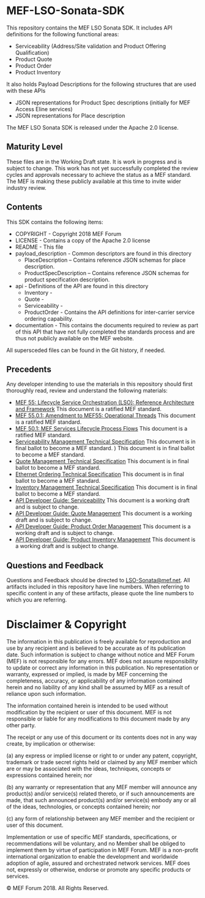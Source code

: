 # MEF-LSO-Sonata-SDK

This repository contains the MEF LSO Sonata SDK. It includes API definitions for the following functional areas:

*  Serviceability (Address/Site validation and Product Offering Qualification)
*  Product Quote
*  Product Order
*  Product Inventory

It also holds Payload Descriptions for the following structures that are used with these APIs
*  JSON representations for Product Spec descriptions (initially for MEF Access Eline services)
*  JSON representations for Place description

The MEF LSO Sonata SDK is released under the Apache 2.0 license.

## Maturity Level
These files are in the Working Draft state.  It is work in progress and is subject to change.  This work has not yet successfully completed the review cycles and approvals necessary to achieve the status as a MEF standard.  The MEF is making these publicly available at this time to invite wider industry review.

## Contents

This SDK contains the following items:

*	COPYRIGHT - Copyright 2018 MEF Forum
*	LICENSE - Contains a copy of the Apache 2.0 license
*  README - This file
*  payload_description - Common descriptors are found in this directory
	*  PlaceDescription – Contains reference JSON schemas for place description.
	*  ProductSpecDescription – Contains reference JSON schemas for product specification description.
*  api - Definitions of the API are found in this directory
	*  Inventory -
	*  Quote -
	*  Serviceability - 
	*  ProductOrder - Contains the API definitions for inter-carrier service ordering capability.
*  documentation - This contains the documents required to review as part of this API that have not fully completed the standards process and are thus not publicly available on the MEF website.

All supersceded files can be found in the Git history, if needed.


## Precedents
Any developer intending to use the materials in this repository should first thoroughly read, review and understand the following materials:
*  [MEF 55: Lifecycle Service Orchestration (LSO): Reference Architecture and Framework](https://www.mef.net/resources/technical-specifications/download?id=44&fileid=file1) This document is a ratified MEF standard.
*  [MEF 55.0.1: Amendment to MEF55: Operational Threads](https://www.mef.net/resources/technical-specifications/download?id=99&fileid=file1) This document is a ratified MEF standard.
*  [MEF 50.1: MEF Services Lifecycle Process Flows](https://www.mef.net/resources/technical-specifications/download?id=96&fileid=file1) This document is a ratified MEF standard.
*  [Serviceability Management Technical Specification](https://github.com/MEF-GIT/MEF-LSO-Sonata-SDK/blob/working-draft/documentation/Serviceability%20Technical%20Specification.pdf) This document is in final ballot to become a MEF standard.
) This document is in final ballot to become a MEF standard.
*  [Quote Management Technical Specification](https://wiki.mef.net/download/attachments/75990189/Quote%20Technical%20Specification.docx?api=v2) This document is in final ballot to become a MEF standard.
*  [Ethernet Ordering Technical Specification](https://wiki.mef.net/download/attachments/82222506/L67002_001_MEF57.1_LB_Kaplan.pdf?version=1&modificationDate=1537985603000&api=v2) This document is in final ballot to become a MEF standard.
*  [Inventory Management Technical Specification](https://wiki.mef.net/download/attachments/75990189/Product%20Inventory%20Technical%20Specification.docx?api=v2) This document is in final ballot to become a MEF standard.
*  [API Developer Guide: Serviceability](https://wiki.mef.net/download/attachments/75990189/Serviceability%20API%20Developer%20Guide.docx?api=v2) This document is a working draft and is subject to change.
*  [API Developer Guide: Quote Management](https://wiki.mef.net/download/attachments/75990189/Quote%20%20API%20Developer%20Guide.docx?api=v2) This document is a working draft and is subject to change.
*  [API Developer Guide: Product Order Management](https://wiki.mef.net/download/attachments/75990189/Product%20Ordering%20API%20Developer%20%20Guide.docx?api=v2) This document is a working draft and is subject to change.
*  [API Developer Guide: Product Inventory Management](https://wiki.mef.net/download/attachments/75990189/Product%20Inventory%20Technical%20Specification.docx?api=v2) This document is a working draft and is subject to change.

## Questions and Feedback
Questions and Feedback should be directed to LSO-Sonata@mef.net.  All artifacts included in this repository have line numbers.  When referring to specific content in any of these artifacts, please quote the line numbers to which you are referring.

# Disclaimer & Copyright

The information in this publication is freely available for reproduction and use by any recipient and is believed to be accurate as of its publication date. Such information is subject to change without notice and MEF Forum (MEF) is not responsible for any errors. MEF does not assume responsibility to update or correct any information in this publication. No representation or warranty, expressed or implied, is made by MEF concerning the completeness, accuracy, or applicability of any information contained herein and no liability of any kind shall be assumed by MEF as a result of reliance upon such information.

The information contained herein is intended to be used without modification by the recipient or user of this document. MEF is not responsible or liable for any modifications to this document made by any other party.

The receipt or any use of this document or its contents does not in any way create, by implication or otherwise:

(a) any express or implied license or right to or under any patent, copyright, trademark or trade secret rights held or claimed by any MEF member which are or may be associated with the ideas, techniques, concepts or expressions contained herein; nor

(b) any warranty or representation that any MEF member will announce any product(s) and/or service(s) related thereto, or if such announcements are made, that such announced product(s) and/or service(s) embody any or all of the ideas, technologies, or concepts contained herein; nor

(c) any form of relationship between any MEF member and the recipient or user of this document.

Implementation or use of specific MEF standards, specifications, or recommendations will be voluntary, and no Member shall be obliged to implement them by virtue of participation in MEF Forum. MEF is a non-profit international organization to enable the development and worldwide adoption of agile, assured and orchestrated network services. MEF does not, expressly or otherwise, endorse or promote any specific products or services.

© MEF Forum 2018. All Rights Reserved.
